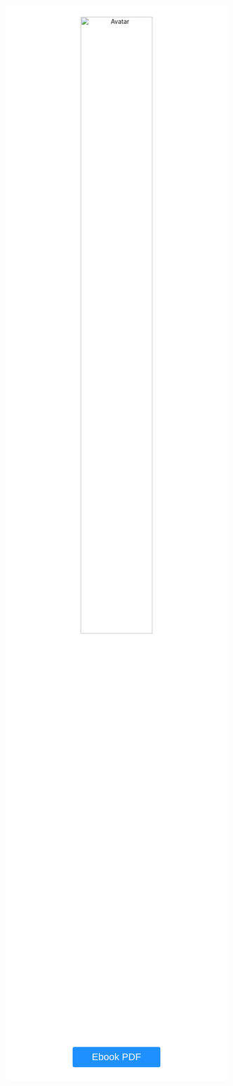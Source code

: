 <style>

body { 
  background-repeat: no-repeat;
  background-attachment: fixed;
  background-position: center; 
}

.button {
  border-radius: 4px;
  background-color: #1E90FF;
  border: none;
  color: #FFFFFF;
  text-align: center;
  font-size: 22px;
  padding: 10px;
  width: 200px;
  transition: all 0.5s;
  cursor: pointer;
  margin: 5px;
}

.button span {
  cursor: pointer;
  display: inline-block;
  position: relative;
  transition: 0.5s;
}

.button span:after {
  content: '\00bb';
  position: absolute;
  opacity: 0;
  top: 0;
  right: -20px;
  transition: 0.5s;
}

.button:hover span {
  padding-right: 25px;
}

.button:hover span:after {
  opacity: 1;
  right: 0;
}	


#example3 {
  border-radius: 6px;
  padding: 25px;
  background-color: white;
  background-repeat: no-repeat;
  background-origin: content-box;
  background-position: center;
}
</style>



<div id="example3">
<center>

<img src="../imagens/capafrente.jpg" alt="Avatar" style="width:60%">
<br>

<button class="button">
  <a href="https://educapes.capes.gov.br/handle/capes/205590" target="_blank">
    <span style="color:#FFF">
    Ebook PDF 
    </span>
 </a>
</button>

</center>
</div>